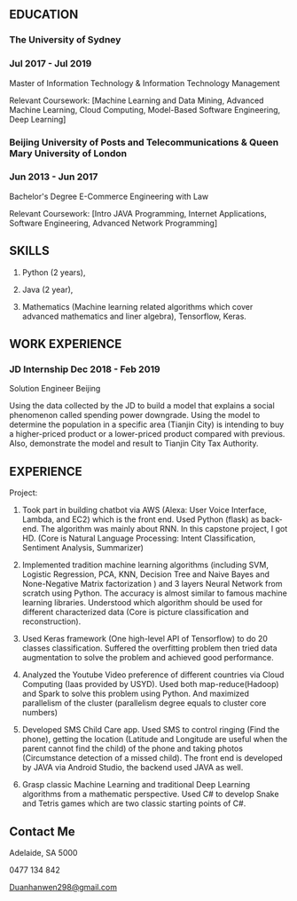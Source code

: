 ## EDUCATION
### The University of Sydney	
### Jul 2017 - Jul 2019
 
Master of Information Technology & Information Technology Management 
 
Relevant Coursework: [Machine Learning and Data Mining, Advanced Machine Learning, Cloud Computing, Model-Based Software Engineering, Deep Learning]

### Beijing University of Posts and Telecommunications & Queen Mary University of London	

### Jun 2013 - Jun 2017

Bachelor's Degree E-Commerce  Engineering with  Law

Relevant Coursework: [Intro JAVA Programming, Internet Applications, Software Engineering, Advanced Network Programming]

## SKILLS

1. Python (2 years), 

2. Java (2 year),

3. Mathematics (Machine learning related algorithms which cover advanced mathematics and liner algebra), Tensorflow, Keras.

## WORK EXPERIENCE

### JD Internship	Dec 2018 - Feb 2019

Solution Engineer	Beijing

Using the data collected by the JD to build a model that explains a social phenomenon called spending power downgrade. Using the model to determine the population in a specific area (Tianjin City) is intending to buy a higher-priced product or a lower-priced product compared with previous. Also, demonstrate the model and result to Tianjin City Tax Authority.

## EXPERIENCE

Project: 

1. Took part in building chatbot via AWS (Alexa: User Voice Interface, Lambda, and EC2) which is the front end. Used Python (flask) as back-end. The algorithm was mainly about RNN. In this capstone project, I got HD. (Core is Natural Language Processing: Intent Classification, Sentiment Analysis, Summarizer)

2. Implemented tradition machine learning algorithms (including SVM, Logistic Regression, PCA, KNN, Decision Tree and Naive Bayes and None-Negative Matrix factorization ) and 3 layers Neural Network from scratch using Python. The accuracy is almost similar to famous machine learning libraries. Understood which algorithm should be used for different characterized data (Core is picture classification and reconstruction).

3. Used Keras framework (One high-level API of Tensorflow) to do 20 classes classification. Suffered the overfitting problem then tried data augmentation to solve the problem and achieved good performance.

4. Analyzed the Youtube Video preference of different countries via Cloud Computing (Iaas provided by USYD). Used both map-reduce(Hadoop) and Spark to solve this problem using Python. And maximized parallelism of the cluster (parallelism degree equals to cluster core numbers)

5. Developed SMS Child Care app. Used SMS to control ringing (Find the phone), getting the location (Latitude and Longitude are useful when the parent cannot find the child) of the phone and taking photos (Circumstance detection of a missed child). The front end is developed by JAVA via Android Studio, the backend used JAVA as well.

6. Grasp classic Machine Learning and traditional Deep Learning algorithms from a mathematic perspective. Used C# to develop Snake and Tetris games which are two classic starting points of C#.

## Contact Me

Adelaide, SA  5000

0477 134 842  

Duanhanwen298@gmail.com
